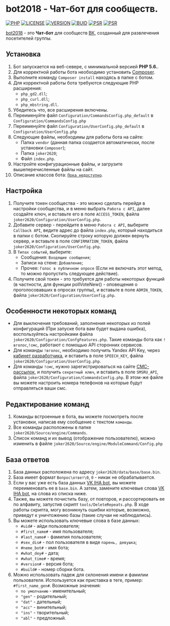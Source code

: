 # bot2018 - Чат-бот для сообществ.

[![PHP](https://img.shields.io/badge/PHP-5.6%5E-brightgreen.svg?style=for-the-badge)](https://php.net/)
[![LICENSE](https://img.shields.io/badge/LICENSE-MIT-yellow.svg?style=for-the-badge)](https://github.com/joker2620/bot2018/blob/master/LICENSE/)
[![VERSION](https://img.shields.io/badge/LAST%20VERSION-0.2.0-blue.svg?style=for-the-badge)](https://github.com/joker2620/bot2018/master/)
[![BUID](https://img.shields.io/badge/LAST%20BUILD-17.01.18-lightgrey.svg?style=for-the-badge)](https://github.com/joker2620/bot2018/master/)
[![PSR](https://img.shields.io/badge/PSR-0--4-orange.svg?style=for-the-badge)](https://github.com/joker2620/bot2018/master/)
[![PSR](https://img.shields.io/badge/Code%20quality-maybe%20bad-orange.svg?style=for-the-badge)](https://github.com/joker2620/bot2018/master/)

[bot2018][1] - это **Чат-бот** для сообществ [ВК][2], созданный для развлечения посетителей группы.

Установка
------------

1. Бот запускается на веб-севере, с минимальной версией **PHP 5.6.**.
1. Для корректной работы бота необходимо установить [Composer][3].
1. Выполните команду ``` Composer install ``` находясь в папке с ботом. 
1. Для корректной работы бота требуются следующие PHP расширения:
   * `php_gd2.dll`;
   * `php_curl.dll`;
   * `php_mbstring.dll`.
1. Убедитесь что, все расширения включены.
1. Переименуйте файл `Configuration/CommandsConfig.php_default` в `Configuration/CommandsConfig.php`
1. Переименуйте файл `Configuration/UserConfig.php_default` в `Configuration/UserConfig.php`
1. Следующие файлы, необходимы для работы бота на сайте: 
   * Папка `vendor` (данная папка создается автоматически, после установки `Composer`);
   * Папка `joker2620`; 
   * Файл `index.php`.
1. Настройте конфигурационные файлы, и загрузите вышеперечисленные файлы на сайт.
1. Описание классов бота: [```Пока недоступно```][7].


Настройка
-------------

1. Получите токен сообщества - это можно сделать перейдя в настройки сообщества, и в меню выбрать `Работа с API`, далее создайте ключ, и вставьте его в поле `ACCESS_TOKEN`, файла `joker2620/Configuration/UserConfig.php`. 
1. Добавите сервер - перейдите в меню `Работа с API`, выберите `Callback API`, ведите адрес до файла `index.php`, который находиться в папки с ботом. Скопируйте строку которую должен вернуть сервер, и вставьте в поле `CONFIRMATION_TOKEN`, файла `joker2620/Configuration/UserConfig.php`. 
1. В `Типах событий`, выберите:
    * Сообщения: `Входящие сообщения`;
    * Записи на стене: `Добавление`;
    * Прочее: `Голос в публичном опросе` (Если не включать этот метод, то можно пропустить следующее действие).
1. Получите свой токен - это требуется для работы некоторых функций (в частности, для функции pollVoteNew() - оповещения о проголосовавших в опросах группы), и вставьте в поле `ADMIN_TOKEN`, файла `joker2620/Configuration/UserConfig.php`.  

Особенности некоторых команд
---------
* Для выключения требований, заполнения некоторых из полей конфигураций (При запуске бота вам будет выдана ошибка), воспользуйтесь настройками файла `joker2620/Configuration/ConfgFeatures.php`.
Такие команды бота как `!вголос`,`!смс`, работают с помощью API сторонних сервисов.
* Для команды `!вголос`, необходимо получить Yandex API Key, через [кабинет разработчика][4], и вставить в поле `SPEECH_KEY`, файла `joker2620/Configuration/UserConfig.php`.
* Для команды `!смс`, нужно зарегистрироваться на сайте [СМС-рассылок][5], и получить `секретный ключ`, и вставить в поле `SMSRU_API`, файла `joker2620/Configuration/CommandsConfig.php`. В этом-же файле вы можете настроить номера телефонов на которые будут отправляться ваши смс.

Редактирование команд 
--------- 

1. Команды встроенные в бота, вы можете посмотреть после установки, написав ему сообщение с текстом `команды`.
1. Все команды расположены в папке `joker2620/Source/engine/Commands`.
1. Список команд и их вывод (отображение пользователю), можно изменить в файле `joker2620/Source/engine/ModuleCommand/Config.php` 

База ответов
--------- 

1. База данных расположена по адресу `joker2620/data/base/base.bin`. 
1. База имеет формат `Вопрос\ответ\0`, `0` - никак не обрабатывается. 
1. Если у вас уже есть база данных [VK IHA bot][6], вы можете переименовать ее в `base.bin`. А затем, замените ключевые слова [VK IHA bot][6], на слова из списка ниже.
1. Также, вы можете почистить базу, от повторов, и рассортировать ее по алфавиту, запустив скрипт `tools/DeleteRepeats.php`. В ходе работы скрипта, могу возникнуть ошибки которые, возможно, приведут к уничтожению базы (такие случаи не наблюдались).
1. Вы можете использовать ключевые слова в базе данных:
    * `#uid#` - айди пользователя; 
    * `#first_name#` - имя пользователя; 
    * `#last_name#` - фамилия пользователя; 
    * `#sex_dis#` - пол пользователя в виде `парень, девушка`; 
    * `#neme_bot#` - имя бота;
    * `#what_dey#` - дата;
    * `#what_time#` - время;
    * `#version#` - версия бота; 
    * `#build#` - номер сборки бота. 
1. Можно использовать падеж для склонения имени и фамилии пользователя. Используется как приставка в теге, пример: `#first_name_gen#`.
 Возможные значения:
    * `по умолчанию` - именительный;
    * `"gen"` - родительный;
    * `"dat"` - дательный;
    * `"acc"` - винительный;
    * `"ins"` - творительный;
    * `"abl"` - предложный.

[1]: https://github.com/joker2620/bot2018
[2]: https://vk.com/
[3]: https://getcomposer.org/doc/00-intro.md
[4]: https://tech.yandex.ru/speechkit/cloud/
[5]: https://sms.ru/
[6]: https://vk.com/ihabotclub
[7]: https://joker2620.github.io/bot2018/

